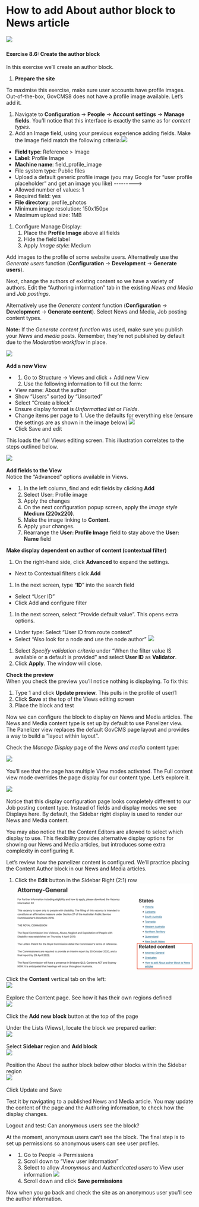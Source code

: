 # How to add About author block to News article



![](https://blobscdn.gitbook.com/v0/b/gitbook-28427.appspot.com/o/assets%2Fgovcms-site-builder%2F-LzEeysPiuilE7VSaStD%2F-LzEfAJUmyaoiKMb8l4_%2F115.png?generation=1579737221013347&alt=media)

#### **Exercise 8.6:** Create the author block

In this exercise we’ll create an author block.

1. **Prepare the site**

To maximise this exercise, make sure user accounts have profile images. Out-of-the-box, GovCMS8 does not have a profile image available. Let’s add it.

1. Navigate to **Configuration** → **People** → **Account settings** → **Manage fields**. You’ll notice that this interface is exactly the same as for _content types_.
2. Add an Image field, using your previous experience adding fields. Make the Image field match the following criteria:![](../.gitbook/assets/116%20%281%29.png)

* **Field type**: Reference &gt; Image
* **Label**: Profile Image
* **Machine name**: field\_profile\_image
* File system type: Public files
* Upload a default generic profile image \(you may Google for “user profile placeholder” and get an image you like\) ---------&gt;
* Allowed number of values: 1
* Required field: yes
* **File directory**: profile\_photos
* Minimum image resolution: 150x150px
* Maximum upload size: 1MB

1. Configure Manage Display:
   1. Place the **Profile Image** above all fields
   2. Hide the field label
   3. Apply _Image style_: Medium

Add images to the profile of some website users. Alternatively use the _Generate users_ function \(**Configuration** → **Development** → **Generate users**\).

Next, change the authors of existing content so we have a variety of authors. Edit the “Authoring information” tab in the existing _News and Media_ and _Job postings_.

Alternatively use the _Generate content_ function \(**Configuration** → **Development** → **Generate content**\). Select News and Media, Job posting content types.

**Note:** If the _Generate content function_ was used, make sure you publish your _News_ and _media_ posts. Remember, they’re not published by default due to the _Moderation workflow_ in place.

![](../.gitbook/assets/117.png)

**Add a new View**

* 1. Go to Structure → Views and click + Add new View
  2. Use the following information to fill out the form:
* View name: About the author
* Show “Users” sorted by “Unsorted”
* Select “Create a block”
* Ensure display format is _Unformatted list_ or _Fields_.
* Change items per page to 1. Use the defaults for everything else \(ensure the settings are as shown in the image below\) ![](../.gitbook/assets/118%20%281%29.png)
* Click Save and edit

This loads the full Views editing screen. This illustration correlates to the steps outlined below.

![](../.gitbook/assets/119.png)

**Add fields to the View**  
Notice the “Advanced” options available in Views.

* 1. In the left column, find and edit fields by clicking **Add**
  2. Select User: Profile image
  3. Apply the changes
  4. On the next configuration popup screen, apply the _Image style_ **Medium \(220x220\)**.
  5. Make the image linking to **Content**.
  6. Apply your changes.
  7. Rearrange the **User: Profile Image** field to stay above the **User: Name** field

**Make display dependent on author of content \(contextual filter\)**

1. On the right-hand side, click **Advanced** to expand the settings.

* Next to Contextual filters click **Add**

1. In the next screen, type “**ID**” into the search field

* Select “User ID”
* Click Add and configure filter

1. In the next screen, select “Provide default value”. This opens extra options.

* Under type: Select “User ID from route context”
* Select “Also look for a node and use the node author” ![](../.gitbook/assets/120%20%281%29.png)

1. Select _Specify validation criteria_ under “When the filter value IS available or a default is provided” and select **User ID** as **Validator**.
2. Click **Apply**. The window will close.

**Check the preview**  
When you check the preview you’ll notice nothing is displaying. To fix this:

1. Type 1 and click **Update preview**. This pulls in the profile of user/1
2. Click **Save** at the top of the Views editing screen
3. Place the block and test

Now we can configure the block to display on News and Media articles. The News and Media content type is set up by default to use Panelizer view. The Panelizer view replaces the default GovCMS page layout and provides a way to build a “layout within layout”.

Check the _Manage Display_ page of the _News and media_ content type:

![](../.gitbook/assets/121%20%281%29.png)

You’ll see that the page has multiple View modes activated. The Full content view mode overrides the page display for our content type. Let’s explore it.

![](../.gitbook/assets/122%20%281%29.png)

Notice that this display configuration page looks completely different to our Job posting content type. Instead of fields and display modes we see Displays here. By default, the Sidebar right display is used to render our News and Media content.

You may also notice that the Content Editors are allowed to select which display to use. This flexibility provides alternative display options for showing our News and Media articles, but introduces some extra complexity in configuring it.

Let’s review how the panelizer content is configured. We’ll practice placing the Content Author block in our News and Media articles.

1. Click the **Edit** button in the Sidebar Right \(2:1\) row ![](../.gitbook/assets/123%20%281%29.png)

Click the **Content** vertical tab on the left:  
![](../.gitbook/assets/124%20%281%29.png)

Explore the Content page. See how it has their own regions defined  
![](../.gitbook/assets/125%20%281%29.png)

Click the **Add new block** button at the top of the page

Under the Lists \(Views\), locate the block we prepared earlier:  
![](../.gitbook/assets/126%20%281%29.png)

Select **Sidebar** region and **Add block**  
![](../.gitbook/assets/127%20%281%29.png)

Position the About the author block below other blocks within the Sidebar region  
![](../.gitbook/assets/128.png)

Click Update and Save

Test it by navigating to a published News and Media article. You may update the content of the page and the Authoring information, to check how the display changes.

Logout and test: Can anonymous users see the block?

At the moment, anonymous users can’t see the block. The final step is to set up permissions so anonymous users can see user profiles.

* 1. Go to People → Permissions
  2. Scroll down to “View user information”
  3. Select to allow _Anonymous_ and _Authenticated users_ to View user information ![](../.gitbook/assets/129.png)
  4. Scroll down and click **Save permissions**

Now when you go back and check the site as an anonymous user you’ll see the author information.

